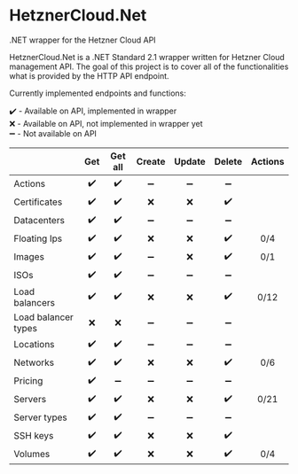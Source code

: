 
# HetznerCloud.Net
.NET wrapper for the Hetzner Cloud API

HetznerCloud.Net is a .NET Standard 2.1 wrapper written for Hetzner Cloud management API. The goal of this project is to cover all of the functionalities what is provided by the HTTP API endpoint.

Currently implemented endpoints and functions:

:heavy_check_mark: - Available on API, implemented in wrapper\
:x: - Available on API, not implemented in wrapper yet\
:heavy_minus_sign: - Not available on API

|  | Get | Get all | Create | Update | Delete | Actions |
|--|:--:|:--:|:--:|:--:|:--:|:--:|
| Actions | :heavy_check_mark: | :heavy_check_mark: | :heavy_minus_sign: | :heavy_minus_sign: | :heavy_minus_sign: |  |
| Certificates | :heavy_check_mark: | :heavy_check_mark: | :x: | :x: | :heavy_check_mark: |  |
| Datacenters | :heavy_check_mark: | :heavy_check_mark: | :heavy_minus_sign: | :heavy_minus_sign: | :heavy_minus_sign: |  |
| Floating Ips | :heavy_check_mark: | :heavy_check_mark: | :x: | :x: | :heavy_check_mark: | 0/4 |
| Images | :heavy_check_mark: | :heavy_check_mark: | :heavy_minus_sign: | :x: | :heavy_check_mark: | 0/1 |
| ISOs | :heavy_check_mark: | :heavy_check_mark: | :heavy_minus_sign: | :heavy_minus_sign: | :heavy_minus_sign: |  |
| Load balancers | :heavy_check_mark: | :heavy_check_mark: | :x: | :x: | :heavy_check_mark: | 0/12 |
| Load balancer types | :x: | :x: | :heavy_minus_sign: | :heavy_minus_sign: | :heavy_minus_sign: |  |
| Locations | :heavy_check_mark: | :heavy_check_mark: | :heavy_minus_sign: | :heavy_minus_sign: | :heavy_minus_sign: |  |
| Networks | :heavy_check_mark: | :heavy_check_mark: | :x: | :x: | :heavy_check_mark: | 0/6 |
| Pricing | :heavy_check_mark: | :heavy_minus_sign: | :heavy_minus_sign: | :heavy_minus_sign: | :heavy_minus_sign: |  |
| Servers | :heavy_check_mark: | :heavy_check_mark: | :x: | :x: | :heavy_check_mark: | 0/21 |
| Server types | :heavy_check_mark: | :heavy_check_mark: | :heavy_minus_sign: | :heavy_minus_sign: | :heavy_minus_sign: |  |
| SSH keys | :heavy_check_mark: | :heavy_check_mark: | :x: | :x: | :heavy_check_mark: |  |
| Volumes | :heavy_check_mark: | :heavy_check_mark: | :x: | :x: | :heavy_check_mark: | 0/4 |
